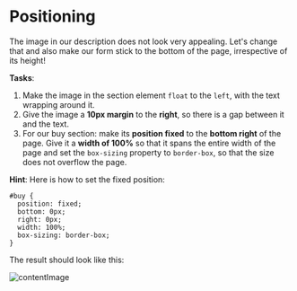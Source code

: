 # Positioning

The image in our description does not look very appealing. Let's change that and also make our form stick to the bottom of the page, irrespective of its height!

**Tasks**:
1. Make the image in the section element `float` to the `left`, with the text wrapping around it.
2. Give the image a **10px margin** to the **right**, so there is a gap between it and the text.
3. For our buy section: make its **position fixed** to the **bottom right** of the page. Give it a **width of 100%** so that it spans the entire width of the page and set the `box-sizing` property to `border-box`, so that the size does not overflow the page.

**Hint**: Here is how to set the fixed position:
```
#buy {
  position: fixed;
  bottom: 0px;
  right: 0px;
  width: 100%;
  box-sizing: border-box; 
} 
```

The result should look like this:

![contentImage](https://api.sololearn.com/DownloadFile?id=4764)